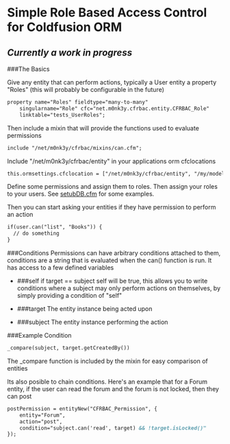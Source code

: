 Simple Role Based Access Control for Coldfusion ORM
===================================================

_Currently a work in progress_
------------------------------

###The Basics

Give any entity that can perform actions, typically a User entity a property "Roles" (this will probably be configurable in the future) 
	
```ColdFusion
property name="Roles" fieldtype="many-to-many" 
	singularname="Role" cfc="net.m0nk3y.cfrbac.entity.CFRBAC_Role" 
	linktable="tests_UserRoles"; 
```

Then include a mixin that will provide the functions used to evaluate permissions

```ColdFusion
include "/net/m0nk3y/cfrbac/mixins/can.cfm"; 
```

Include "/net/m0nk3y/cfrbac/entity" in your applications orm cfclocations

```ColdFusion
this.ormsettings.cfclocation = ["/net/m0nk3y/cfrbac/entity", "/my/model/cfcs"]
```

Define some permissions and assign them to roles. Then assign your roles to your users.  See [setubDB.cfm](//github.com/d1rtym0nk3y/cfrbac/blob/master/tests/unit/setupDB.cfm) for some examples. 

Then you can start asking your entities if they have permission to perform an action

```ColdFusion
if(user.can("list", "Books")) {
  // do something
}
```

###Conditions
Permissions can have arbitrary conditions attached to them, conditions are a string that is evaluated when the can() function is run.  It has access to a few defined variables

- ###self
if target == subject self will be true, this allows you to write conditions where a subject may only perform actions on themselves, by simply providing a condition of "self"

- ###target
The entity instance being acted upon

- ###subject
The entity instance performing the action

###Example Condition

```ColdFusion
_compare(subject, target.getCreatedBy())
```
The _compare function is included by the mixin for easy comparison of entities

Its also posible to chain conditions.
Here's an example that for a Forum entity, if the user can read the forum and the forum is not locked, then they can post 

```ColdFusion
postPermission = entityNew("CFRBAC_Permission", {
	entity="Forum", 
	action="post", 
	condition="subject.can('read', target) && !target.isLocked()"
});

```